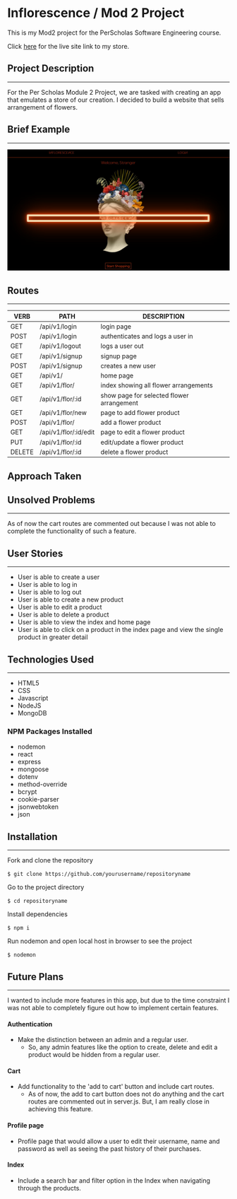 # Inflorescence / Mod 2 Project

This is my Mod2 project for the PerScholas Software Engineering course.

Click [here][1] for the live site link to my store.

## Project Description
***
For the Per Scholas Module 2 Project, we are tasked with creating an app that emulates a store of our creation. I decided to build a website that sells arrangement of flowers.

## Brief Example
***
[![Watch the video](/public/media/home.jpg)](https://vimeo.com/740217752)

## Routes
***

   VERB 		 | 		  PATH 		 |  	 DESCRIPTION
------------ | ------------- | -------------------
GET | /api/v1/login | login page  |
POST | /api/v1/login | authenticates and logs a user in |
GET | /api/v1/logout | logs a  user out |
GET | /api/v1/signup | signup page  |
POST | /api/v1/signup | creates a new user |
GET | /api/v1/ | home page  |
GET | /api/v1/flor/ | index showing all flower arrangements |
GET | /api/v1/flor/:id | show page for selected flower arrangement |
GET | /api/v1/flor/new | page to add flower product |
POST | /api/v1/flor/ | add a flower product |
GET | /api/v1/flor/:id/edit | page to edit a flower product |
PUT | /api/v1/flor/:id | edit/update a flower product |
DELETE | /api/v1/flor/:id | delete a flower product|

## Approach Taken

## Unsolved Problems
***
As of now the cart routes are commented out because I was not able to complete the functionality of such a feature. 


## User Stories
***
* User is able to create a user
* User is able to log in
* User is able to log out
* User is able to create a new product
* User is able to edit a product
* User is able to delete a product
* User is able to view the index and home page
* User is able to click on a product in the index page and view the single product in greater detail

## Technologies Used
***
* HTML5
* CSS
* Javascript
* NodeJS
* MongoDB

### NPM Packages Installed
* nodemon
* react
* express
* mongoose
* dotenv
* method-override
* bcrypt
* cookie-parser
* jsonwebtoken
* json

## Installation
***
Fork and clone the repository
```
$ git clone https://github.com/yourusername/repositoryname
```
Go to the project directory
```
$ cd repositoryname
```
Install dependencies
```
$ npm i
```
Run nodemon and open local host in browser to see the project
```
$ nodemon
```

## Future Plans
***
I wanted to include more features in this app, but due to the time constraint I was not able to completely figure out how to implement certain features.

#### Authentication
* Make the distinction between an admin and a regular user.
   * So, any admin features like the option to create, delete and edit a product would be hidden from a regular user.

#### Cart
* Add functionality to the 'add to cart' button and include cart routes.
   * As of now, the add to cart button does not do anything and the cart routes are commented out in server.js. But, I am really close in achieving this feature.

#### Profile page
* Profile page that would allow a user to edit their username, name and password as well as seeing the past history of their purchases. 

#### Index
* Include a search bar and filter option in the Index when navigating through the products. 

[1]:https://inflorescence123.herokuapp.com "live site"